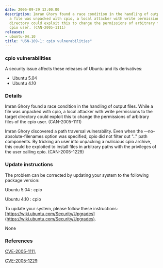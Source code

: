 ```yaml
---
date: 2005-09-29 12:00:00
description: Imran Ghory found a race condition in the handling of output files. While
  a file was unpacked with cpio, a local attacker with write permissions to the target
  directory could exploit this to change the permissions of arbitrary files of the
  cpio user. (CAN-2005-1111)
releases:
- ubuntu-04.10
title: "USN-189-1: cpio vulnerabilities"
---
```


### cpio vulnerabilities

A security issue affects these releases of Ubuntu and its derivatives:

* Ubuntu 5.04
* Ubuntu 4.10

### Details

Imran Ghory found a race condition in the handling of output files. While a file was unpacked with cpio, a local attacker with write permissions to the target directory could exploit this to change the permissions of arbitrary files of the cpio user. (CAN-2005-1111)

Imran Ghory discovered a path traversal vulnerability. Even when the --no-absolute-filenames option was specified, cpio did not filter out &quot;..&quot; path components. By tricking an user into unpacking a malicious cpio archive, this could be exploited to install files in arbitrary paths with the privileges of the user calling cpio. (CAN-2005-1229)

### Update instructions

The problem can be corrected by updating your system to the following package version:

Ubuntu 5.04
 : cpio 

Ubuntu 4.10
 : cpio 

To update your system, please follow these instructions: [https://wiki.ubuntu.com/Security/Upgrades](https://wiki.ubuntu.com/Security/Upgrades).

None

### References

 [CVE-2005-1111](http://people.ubuntu.com/~ubuntu-security/cve/CVE-2005-1111), 

 [CVE-2005-1229](http://people.ubuntu.com/~ubuntu-security/cve/CVE-2005-1229)
